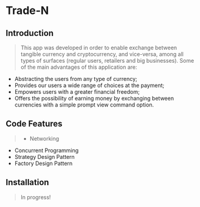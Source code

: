 # Trade-N

## Introduction

> This app was developed in order to enable exchange between tangible currency and cryptocurrency, and vice-versa, among all types of surfaces (regular users, retailers and big businesses). Some of the main advantages of this application are:
* Abstracting the users from any type of currency;
* Provides our users a wide range of choices at the payment;
* Empowers users with a greater financial freedom;
* Offers the possibility of earning money by exchanging between currencies with a simple prompt view command option.

## Code Features

> * Networking
* Concurrent Programming
* Strategy Design Pattern
* Factory Design Pattern

## Installation

> In progress!
